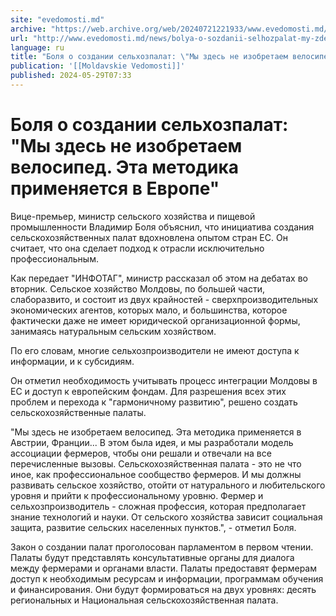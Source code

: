 ```yaml
---
site: "evedomosti.md"
archive: "https://web.archive.org/web/20240721221933/www.evedomosti.md/news/bolya-o-sozdanii-selhozpalat-my-zdes-ne-izobretaem-velosiped"
url: "http://www.evedomosti.md/news/bolya-o-sozdanii-selhozpalat-my-zdes-ne-izobretaem-velosiped"
language: ru
title: "Боля о создании сельхозпалат: \"Мы здесь не изобретаем велосипед. Эта методика применяется в Европе\""
publication: '[[Moldavskie Vedomosti]]'
published: 2024-05-29T07:33
---
```


# Боля о создании сельхозпалат: "Мы здесь не изобретаем велосипед. Эта методика применяется в Европе"

Вице-премьер, министр сельского хозяйства и пищевой промышленности Владимир Боля объяснил, что инициатива создания сельскохозяйственных палат вдохновлена опытом стран ЕС. Он считает, что она сделает подход к отрасли исключительно профессиональным.

Как передает "ИНФОТАГ", министр рассказал об этом на дебатах во вторник. Сельское хозяйство Молдовы, по большей части, слаборазвито, и состоит из двух крайностей - сверхпроизводительных экономических агентов, которых мало, и большинства, которое фактически даже не имеет юридической организационной формы, занимаясь натуральным сельским хозяйством.

По его словам, многие сельхозпроизводители не имеют доступа к информации, и к субсидиям.

Он отметил необходимость учитывать процесс интеграции Молдовы в ЕС и доступ к европейским фондам. Для разрешения всех этих проблем и перехода к "гармоничному развитию", решено создать сельскохозяйственные палаты.

"Мы здесь не изобретаем велосипед. Эта методика применяется в Австрии, Франции... В этом была идея, и мы разработали модель ассоциации фермеров, чтобы они решали и отвечали на все перечисленные вызовы. Сельскохозяйственная палата - это не что иное, как профессиональное сообщество фермеров. И мы должны развивать сельское хозяйство, отойти от натурального и любительского уровня и прийти к профессиональному уровню. Фермер и сельхозпроизводитель - сложная профессия, которая предполагает знание технологий и науки. От сельского хозяйства зависит социальная защита, развитие сельских населенных пунктов.", - отметил Боля.

Закон о создании палат проголосован парламентом в первом чтении. Палаты будут представлять консультативные органы для диалога между фермерами и органами власти. Палаты предоставят фермерам доступ к необходимым ресурсам и информации, программам обучения и финансирования. Они будут формироваться на двух уровнях: десять региональных и Национальная сельскохозяйственная палата.